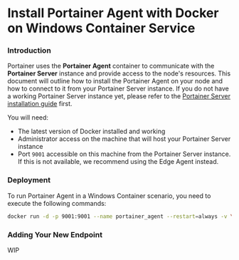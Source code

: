 # Install Portainer Agent with Docker on Windows Container Service

### Introduction

Portainer uses the **Portainer Agent** container to communicate with the **Portainer Server** instance and provide access to the node's resources. This document will outline how to install the Portainer Agent on your node and how to connect to it from your Portainer Server instance. If you do not have a working Portainer Server instance yet, please refer to the [Portainer Server installation guide](../../server/docker/wcs.md) first.

You will need:

* The latest version of Docker installed and working
* Administrator access on the machine that will host your Portainer Server instance
* Port `9001` accessible on this machine from the Portainer Server instance. If this is not available, we recommend using the Edge Agent instead.

### Deployment

To run Portainer Agent in a Windows Container scenario, you need to execute the following commands:

```bash
docker run -d -p 9001:9001 --name portainer_agent --restart=always -v \\.\pipe\docker_engine:\\.\pipe\docker_engine portainer/agent
```

### Adding Your New Endpoint

WIP

